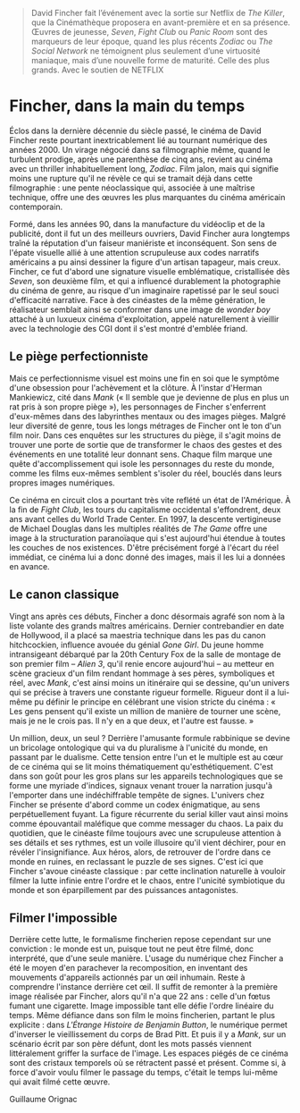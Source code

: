 > David Fincher fait l’événement avec la sortie sur Netflix de _The Killer_, que la Cinémathèque proposera en avant-première et en sa présence. Œuvres de jeunesse, _Seven_, _Fight Club_ ou _Panic Room_ sont des marqueurs de leur époque, quand les plus récents _Zodiac_ ou _The Social Network_ ne témoignent plus seulement d’une virtuosité maniaque, mais d’une nouvelle forme de maturité. Celle des plus grands. Avec le soutien de NETFLIX

# Fincher, dans la main du temps

Éclos dans la dernière décennie du siècle passé, le cinéma de David Fincher reste pourtant inextricablement lié au tournant numérique des années 2000. Un virage négocié dans sa filmographie même, quand le turbulent prodige, après une parenthèse de cinq ans, revient au cinéma avec un thriller inhabituellement long, _Zodiac_. Film jalon, mais qui signifie moins une rupture qu'il ne révèle ce qui se tramait déjà dans cette filmographie : une pente néoclassique qui, associée à une maîtrise technique, offre une des œuvres les plus marquantes du cinéma américain contemporain.

Formé, dans les années 90, dans la manufacture du vidéoclip et de la publicité, dont il fut un des meilleurs ouvriers, David Fincher aura longtemps traîné la réputation d'un faiseur maniériste et inconséquent. Son sens de l'épate visuelle allié à une attention scrupuleuse aux codes narratifs américains a pu ainsi dessiner la figure d'un artisan tapageur, mais creux. Fincher, ce fut d'abord une signature visuelle emblématique, cristallisée dès _Seven_, son deuxième film, et qui a influencé durablement la photographie du cinéma de genre, au risque d'un imaginaire rapetissé par le seul souci d'efficacité narrative. Face à des cinéastes de la même génération, le réalisateur semblait ainsi se conformer dans une image de _wonder boy_ attaché à un luxueux cinéma d'exploitation, appelé naturellement à vieillir avec la technologie des CGI dont il s'est montré d'emblée friand.

## Le piège perfectionniste

Mais ce perfectionnisme visuel est moins une fin en soi que le symptôme d'une obsession pour l'achèvement et la clôture. À l'instar d'Herman Mankiewicz, cité dans _Mank_ (« Il semble que je devienne de plus en plus un rat pris à son propre piège »), les personnages de Fincher s'enferrent d'eux-mêmes dans des labyrinthes mentaux ou des images pièges. Malgré leur diversité de genre, tous les longs métrages de Fincher ont le ton d'un film noir. Dans ces enquêtes sur les structures du piège, il s'agit moins de trouver une porte de sortie que de transformer le chaos des gestes et des événements en une totalité leur donnant sens. Chaque film marque une quête d'accomplissement qui isole les personnages du reste du monde, comme les films eux-mêmes semblent s'isoler du réel, bouclés dans leurs propres images numériques.

Ce cinéma en circuit clos a pourtant très vite reflété un état de l'Amérique. À la fin de _Fight Club_, les tours du capitalisme occidental s'effondrent, deux ans avant celles du World Trade Center. En 1997, la descente vertigineuse de Michael Douglas dans les multiples réalités de _The Game_ offre une image à la structuration paranoïaque qui s'est aujourd'hui étendue à toutes les couches de nos existences. D'être précisément forgé à l'écart du réel immédiat, ce cinéma lui a donc donné des images, mais il les lui a données en avance.

## Le canon classique

Vingt ans après ces débuts, Fincher a donc désormais agrafé son nom à la liste volante des grands maîtres américains. Dernier contrebandier en date de Hollywood, il a placé sa maestria technique dans les pas du canon hitchcockien, influence avouée du génial _Gone Girl_. Du jeune homme intransigeant débarqué par la 20th Century Fox de la salle de montage de son premier film – _Alien 3_, qu'il renie encore aujourd'hui – au metteur en scène gracieux d'un film rendant hommage à ses pères, symboliques et réel, avec _Mank_, c'est ainsi moins un itinéraire qui se dessine, qu'un univers qui se précise à travers une constante rigueur formelle. Rigueur dont il a lui-même pu définir le principe en célébrant une vision stricte du cinéma : « Les gens pensent qu'il existe un million de manière de tourner une scène, mais je ne le crois pas. Il n'y en a que deux, et l'autre est fausse. »

Un million, deux, un seul ? Derrière l'amusante formule rabbinique se devine un bricolage ontologique qui va du pluralisme à l'unicité du monde, en passant par le dualisme. Cette tension entre l'un et le multiple est au cœur de ce cinéma qui se lit moins thématiquement qu'esthétiquement. C'est dans son goût pour les gros plans sur les appareils technologiques que se forme une myriade d'indices, signaux venant trouer la narration jusqu'à l'emporter dans une indéchiffrable tempête de signes. L'univers chez Fincher se présente d'abord comme un codex énigmatique, au sens perpétuellement fuyant. La figure récurrente du serial killer vaut ainsi moins comme épouvantail maléfique que comme messager du chaos. La paix du quotidien, que le cinéaste filme toujours avec une scrupuleuse attention à ses détails et ses rythmes, est un voile illusoire qu'il vient déchirer, pour en révéler l'insignifiance. Aux héros, alors, de retrouver de l'ordre dans ce monde en ruines, en reclassant le puzzle de ses signes. C'est ici que Fincher s'avoue cinéaste classique : par cette inclination naturelle à vouloir filmer la lutte infinie entre l'ordre et le chaos, entre l'unicité symbiotique du monde et son éparpillement par des puissances antagonistes.

## Filmer l'impossible

Derrière cette lutte, le formalisme fincherien repose cependant sur une conviction : le monde est un, puisque tout ne peut être filmé, donc interprété, que d'une seule manière. L'usage du numérique chez Fincher a été le moyen d'en parachever la recomposition, en inventant des mouvements d'appareils actionnés par un œil inhumain. Reste à comprendre l'instance derrière cet œil. Il suffit de remonter à la première image réalisée par Fincher, alors qu'il n'a que 22 ans : celle d'un fœtus fumant une cigarette. Image impossible tant elle défie l'ordre linéaire du temps. Même défiance dans son film le moins fincherien, partant le plus explicite : dans _L'Étrange Histoire de Benjamin Button_, le numérique permet d'inverser le vieillissement du corps de Brad Pitt. Et puis il y a _Mank_, sur un scénario écrit par son père défunt, dont les mots passés viennent littéralement griffer la surface de l'image. Les espaces piégés de ce cinéma sont des cristaux temporels où se rétractent passé et présent. Comme si, à force d'avoir voulu filmer le passage du temps, c'était le temps lui-même qui avait filmé cette œuvre.

Guillaume Orignac

